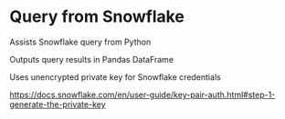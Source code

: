 # Query from Snowflake

Assists Snowflake query from Python

Outputs query results in Pandas DataFrame

Uses unencrypted private key for Snowflake credentials

https://docs.snowflake.com/en/user-guide/key-pair-auth.html#step-1-generate-the-private-key
